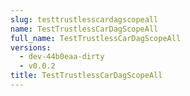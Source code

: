 ```yaml
---
slug: testtrustlesscardagscopeall
name: TestTrustlessCarDagScopeAll
full_name: TestTrustlessCarDagScopeAll
versions:
  - dev-44b0eaa-dirty
  - v0.0.2
title: TestTrustlessCarDagScopeAll
---
```


